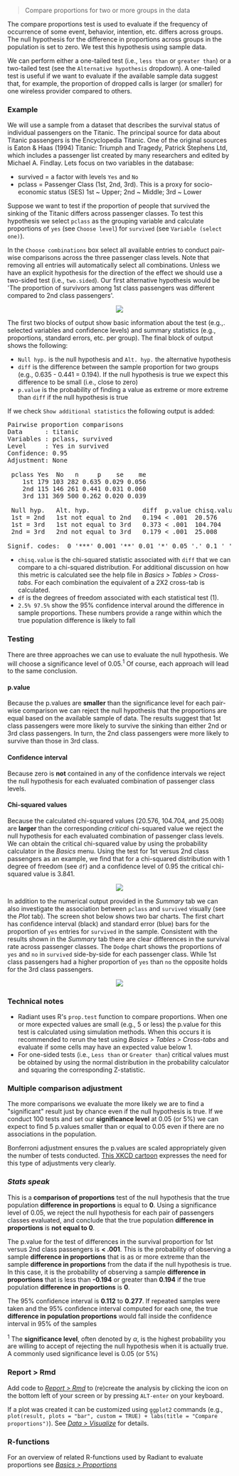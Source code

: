 > Compare proportions for two or more groups in the data

The compare proportions test is used to evaluate if the frequency of occurrence of some event, behavior, intention, etc. differs across groups. The null hypothesis for the difference in proportions across groups in the population is set to zero. We test this hypothesis using sample data.

We can perform either a one-tailed test (i.e., `less than` or `greater than`) or a two-tailed test (see the `Alternative hypothesis` dropdown). A one-tailed test is useful if we want to evaluate if the available sample data suggest that, for example, the proportion of dropped calls is larger (or smaller) for one wireless provider compared to others.

### Example

We will use a sample from a dataset that describes the survival status of individual passengers on the Titanic. The principal source for data about Titanic passengers is the Encyclopedia Titanic. One of the original sources is Eaton & Haas (1994) Titanic: Triumph and Tragedy, Patrick Stephens Ltd, which includes a passenger list created by many researchers and edited by Michael A. Findlay. Lets focus on two variables in the database:

- survived = a factor with levels `Yes` and `No`
- pclass = Passenger Class (1st, 2nd, 3rd). This is a proxy for socio-economic status (SES) 1st ~ Upper; 2nd ~ Middle; 3rd ~ Lower

Suppose we want to test if the proportion of people that survived the sinking of the Titanic differs across passenger classes. To test this hypothesis we select `pclass` as the grouping variable and calculate proportions of `yes` (see `Choose level`) for `survived` (see `Variable (select one)`).

In the `Choose combinations` box select all available entries to conduct pair-wise comparisons across the three passenger class levels. Note that removing all entries will automatically select all combinations. Unless we have an explicit hypothesis for the direction of the effect we should use a two-sided test (i.e., `two.sided`). Our first alternative hypothesis would be 'The proportion of survivors among 1st class passengers was different compared to 2nd class passengers'.

<p align="center"><img src="figures_basics/compare_props_summary.png"></p>

The first two blocks of output show basic information about the test (e.g.,. selected variables and confidence levels) and summary statistics (e.g., proportions, standard errors, etc. per group). The final block of output shows the following:

* `Null hyp.` is the null hypothesis and `Alt. hyp.` the alternative hypothesis
* `diff` is the difference between the sample proportion for two groups (e.g., 0.635 - 0.441 = 0.194). If the null hypothesis is true we expect this difference to be small (i.e., close to zero)
* `p.value` is the probability of finding a value as extreme or more extreme than `diff` if the null hypothesis is true

If we check `Show additional statistics` the following output is added:

<pre>
Pairwise proportion comparisons
Data      : titanic 
Variables : pclass, survived 
Level     : Yes in survived 
Confidence: 0.95 
Adjustment: None 

 pclass Yes  No   n     p    se    me
    1st 179 103 282 0.635 0.029 0.056
    2nd 115 146 261 0.441 0.031 0.060
    3rd 131 369 500 0.262 0.020 0.039

 Null hyp.   Alt. hyp.              diff  p.value chisq.value df 2.5%  97.5%    
 1st = 2nd   1st not equal to 2nd   0.194 < .001  20.576      1  0.112 0.277 ***
 1st = 3rd   1st not equal to 3rd   0.373 < .001  104.704     1  0.305 0.441 ***
 2nd = 3rd   2nd not equal to 3rd   0.179 < .001  25.008      1  0.107 0.250 ***

Signif. codes:  0 '***' 0.001 '**' 0.01 '*' 0.05 '.' 0.1 ' ' 1
</pre>

* `chisq.value` is the chi-squared statistic associated with `diff` that we can compare to a chi-squared distribution. For additional discussion on how this metric is calculated see the help file in _Basics > Tables > Cross-tabs_. For each combination the equivalent of a 2X2 cross-tab is calculated.
* `df` is the degrees of freedom associated with each statistical test (1).
* `2.5% 97.5%` show the 95% confidence interval around the difference in sample proportions. These numbers provide a range within which the true population difference is likely to fall

### Testing

There are three approaches we can use to evaluate the null hypothesis. We will choose a significance level of 0.05.<sup>1</sup> Of course, each approach will lead to the same conclusion.

#### p.value

Because the p.values are **smaller** than the significance level for each pair-wise comparison we can reject the null hypothesis that the proportions are equal based on the available sample of data. The results suggest that 1st class passengers were more likely to survive the sinking than either 2nd or 3rd class passengers. In turn, the 2nd class passengers were more likely to survive than those in 3rd class.

#### Confidence interval

Because zero is **not** contained in any of the confidence intervals we reject the null hypothesis for each evaluated combination of passenger class levels.

#### Chi-squared values

Because the calculated chi-squared values (20.576, 104.704, and 25.008) are **larger** than the corresponding _critical_ chi-squared value we reject the null hypothesis for each evaluated combination of passenger class levels. We can obtain the critical chi-squared value by using the probability calculator in the _Basics_ menu. Using the test for 1st versus 2nd class passengers as an example, we find that for a chi-squared distribution with 1 degree of freedom (see `df`) and a confidence level of 0.95 the critical chi-squared value is 3.841.

<p align="center"><img src="figures_basics/compare_props_prob_calc.png"></p>

In addition to the numerical output provided in the _Summary_ tab we can also investigate the association between `pclass` and `survived` visually (see the _Plot_ tab). The screen shot below shows two bar charts. The first chart has confidence interval (black) and standard error (blue) bars for the proportion of `yes` entries for `survived` in the sample. Consistent with the results shown in the _Summary_ tab there are clear differences in the survival rate across passenger classes. The `Dodge` chart shows the proportions of `yes` and `no` in `survived` side-by-side for each passenger class. While 1st class passengers had a higher proportion of `yes` than `no` the opposite holds for the 3rd class passengers.

<p align="center"><img src="figures_basics/compare_props_plot.png"></p>

### Technical notes

* Radiant uses R's `prop.test` function to compare proportions. When one or more expected values are small (e.g., 5 or less) the p.value for this test is calculated using simulation methods. When this occurs it is recommended to rerun the test using _Basics > Tables > Cross-tabs_ and evaluate if some cells may have an expected value below 1.
* For one-sided tests (i.e., `Less than` or `Greater than`) critical values must be obtained by using the normal distribution in the probability calculator and squaring the corresponding Z-statistic.

### Multiple comparison adjustment

The more comparisons we evaluate the more likely we are to find a "significant" result just by chance even if the null hypothesis is true. If we conduct 100 tests and set our **significance level** at 0.05 (or 5%) we can expect to find 5 p.values smaller than or equal to 0.05 even if there are no associations in the population.

Bonferroni adjustment ensures the p.values are scaled appropriately given the number of tests conducted. <a href="https://xkcd.com/882/" target="blank">This XKCD cartoon</a> expresses the need for this type of adjustments very clearly.

### _Stats speak_

This is a **comparison of proportions** test of the null hypothesis that the true population **difference in proportions** is equal to **0**. Using a significance level of 0.05, we reject the null hypothesis for each pair of passengers classes evaluated, and conclude that the true population **difference in proportions** is **not equal to 0**.

The p.value for the test of differences in the survival proportion for 1st versus 2nd class passengers is **< .001**. This is the probability of observing a sample **difference in proportions** that is as or more extreme than the sample **difference in proportions** from the data if the null hypothesis is true. In this case, it is the probability of observing a sample **difference in proportions** that is less than **-0.194** or greater than **0.194** if the true population **difference in proportions** is **0**.

The 95% confidence interval is **0.112** to **0.277**. If repeated samples were taken and the 95% confidence interval computed for each one, the true **difference in population proportions** would fall inside the confidence interval in 95% of the samples

<sup>1</sup> The **significance level**, often denoted by $\alpha$, is the highest probability you are willing to accept of rejecting the null hypothesis when it is actually true. A commonly used significance level is 0.05 (or 5%)

### Report > Rmd

Add code to <a href="https://radiant-rstats.github.io/docs/data/report_rmd.html" target="_blank">_Report > Rmd_</a> to (re)create the analysis by clicking the <i title="report results" class="fa fa-edit"></i> icon on the bottom left of your screen or by pressing `ALT-enter` on your keyboard. 

If a plot was created it can be customized using `ggplot2` commands (e.g., `plot(result, plots = "bar", custom = TRUE) + labs(title = "Compare proportions")`). See <a href="https://radiant-rstats.github.io/docs/data/visualize.html" target="_blank">_Data > Visualize_</a> for details.

### R-functions

For an overview of related R-functions used by Radiant to evaluate proportions see <a href = "https://radiant-rstats.github.io/radiant.basics/reference/index.html#section-basics-proportions" target="_blank">_Basics > Proportions_</a>